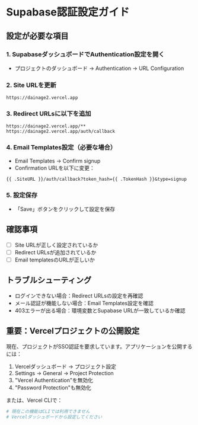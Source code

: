 # Supabase認証設定ガイド

## 設定が必要な項目

### 1. SupabaseダッシュボードでAuthentication設定を開く
- プロジェクトのダッシュボード → Authentication → URL Configuration

### 2. Site URLを更新
```
https://dainage2.vercel.app
```

### 3. Redirect URLsに以下を追加
```
https://dainage2.vercel.app/**
https://dainage2.vercel.app/auth/callback
```

### 4. Email Templates設定（必要な場合）
- Email Templates → Confirm signup
- Confirmation URLを以下に変更：
```
{{ .SiteURL }}/auth/callback?token_hash={{ .TokenHash }}&type=signup
```

### 5. 設定保存
- 「Save」ボタンをクリックして設定を保存

## 確認事項
- [ ] Site URLが正しく設定されているか
- [ ] Redirect URLsが追加されているか
- [ ] Email templatesのURLが正しいか

## トラブルシューティング
- ログインできない場合：Redirect URLsの設定を再確認
- メール認証が機能しない場合：Email Templates設定を確認
- 403エラーが出る場合：環境変数とSupabase URLが一致しているか確認

## 重要：Vercelプロジェクトの公開設定
現在、プロジェクトがSSO認証を要求しています。アプリケーションを公開するには：

1. Vercelダッシュボード → プロジェクト設定
2. Settings → General → Project Protection
3. "Vercel Authentication"を無効化
4. "Password Protection"も無効化

または、Vercel CLIで：
```bash
# 現在この機能はCLIでは利用できません
# Vercelダッシュボードから設定してください
```